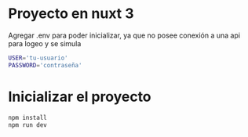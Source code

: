 # Proyecto en nuxt 3

Agregar .env para poder inicializar, ya que no posee conexión a una api para logeo
y se simula

```bash
USER='tu-usuario'
PASSWORD='contraseña'
```

# Inicializar el proyecto

```bash
npm install
npm run dev
```
